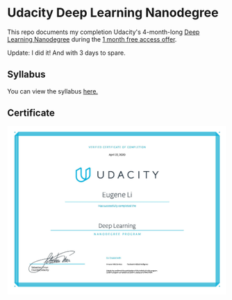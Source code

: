 # Udacity Deep Learning Nanodegree
This repo documents my completion Udacity's 4-month-long [Deep Learning Nanodegree](https://www.udacity.com/course/deep-learning-nanodegree--nd101) during the [1 month free access offer](https://www.udacity.com/legal/en-us/one-month-free-access).

Update: I did it! And with 3 days to spare.

## Syllabus
You can view the syllabus [here.](syllabus.pdf)

## Certificate
![Certificate](certification.jpg)
